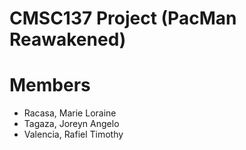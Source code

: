 # CMSC137 Project (PacMan Reawakened)
# Members
  - Racasa, Marie Loraine
  - Tagaza, Joreyn Angelo
  - Valencia, Rafiel Timothy
